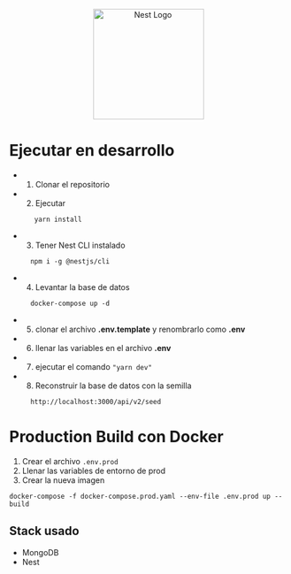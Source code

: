 <p align="center">
  <a href="http://nestjs.com/" target="blank"><img src="https://nestjs.com/img/logo-small.svg" width="200" alt="Nest Logo" /></a>
</p>

# Ejecutar en desarrollo

- 1. Clonar el repositorio

- 2. Ejecutar

  ```
     yarn install
  ```

- 3. Tener Nest CLI instalado

  ```
    npm i -g @nestjs/cli
  ```

- 4. Levantar la base de datos

  ```
    docker-compose up -d
  ```

- 5. clonar el archivo **.env.template** y renombrarlo como **.env**

- 6. llenar las variables en el archivo **.env**

- 7. ejecutar el comando `"yarn dev"`

- 8. Reconstruir la base de datos con la semilla
  ```
    http://localhost:3000/api/v2/seed
  ```

# Production Build con __Docker__

1. Crear el archivo `.env.prod`
2. Llenar las variables de entorno de prod
3. Crear la nueva imagen

```
docker-compose -f docker-compose.prod.yaml --env-file .env.prod up --build
```

## Stack usado

- MongoDB
- Nest
